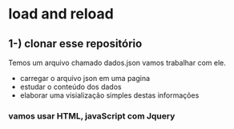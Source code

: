 # load and reload

 ## 1-) clonar esse repositório

 Temos um arquivo chamado dados.json vamos trabalhar com ele.

 * carregar o arquivo json em uma pagina
 * estudar o conteúdo dos dados
 * elaborar uma visialização simples destas informações

 ### vamos usar HTML, javaScript com Jquery


